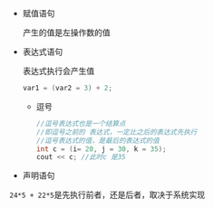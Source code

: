 

- 赋值语句

    产生的值是左操作数的值

- 表达式语句

    表达式执行会产生值

    ```C++
    var1 = (var2 = 3) + 2;
    ```

    - 逗号

        ```C++
        //逗号表达式也是一个结算点
        //即逗号之前的 表达式，一定比之后的表达式先执行
        //逗号表达式的值，是最后的表达式的值
        int c = (i= 20, j = 30, k = 35);
        cout << c; //此时c 是35
        ```

- 声明语句



`24*5 + 22*5`是先执行前者，还是后者，取决于系统实现